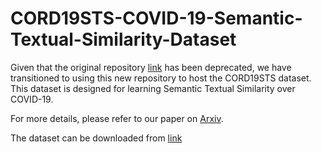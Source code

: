# CORD19STS-COVID-19-Semantic-Textual-Similarity-Dataset

Given that the original repository [link](https://gitlab.vista.isi.edu/xiaoguo/cord_19) has been deprecated, we have transitioned to using this new repository to host the CORD19STS dataset. This dataset is designed for learning Semantic Textual Similarity over COVID-19.

For more details, please refer to our paper on [Arxiv](https://arxiv.org/pdf/2007.02461.pdf).

The dataset can be downloaded from [link](https://drive.google.com/drive/u/0/folders/16lH0RsYgp324BsXk7RAx3gosnn76f4T3)
